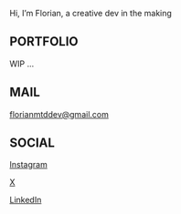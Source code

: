  Hi, I’m Florian, a creative dev in the making

PORTFOLIO
----------------------------------------------------------------------------------------------------------------------------------------------------
WIP ...

MAIL
----------------------------------------------------------------------------------------------------------------------------------------------------
florianmtddev@gmail.com

SOCIAL
----------------------------------------------------------------------------------------------------------------------------------------------------
<a href="https://www.instagram.com/yesfloishere/" rel="nofollow">Instagram</a>

<a href="https://x.com/FlorianEiko" rel="nofollow">X</a>

<a href="https://x.com/FlorianEiko" rel="nofollow">LinkedIn</a>
<!---
FlorianMtds/FlorianMtds is a ✨ special ✨ repository because its `README.md` (this file) appears on your GitHub profile.
You can click the Preview link to take a look at your changes.
--->
